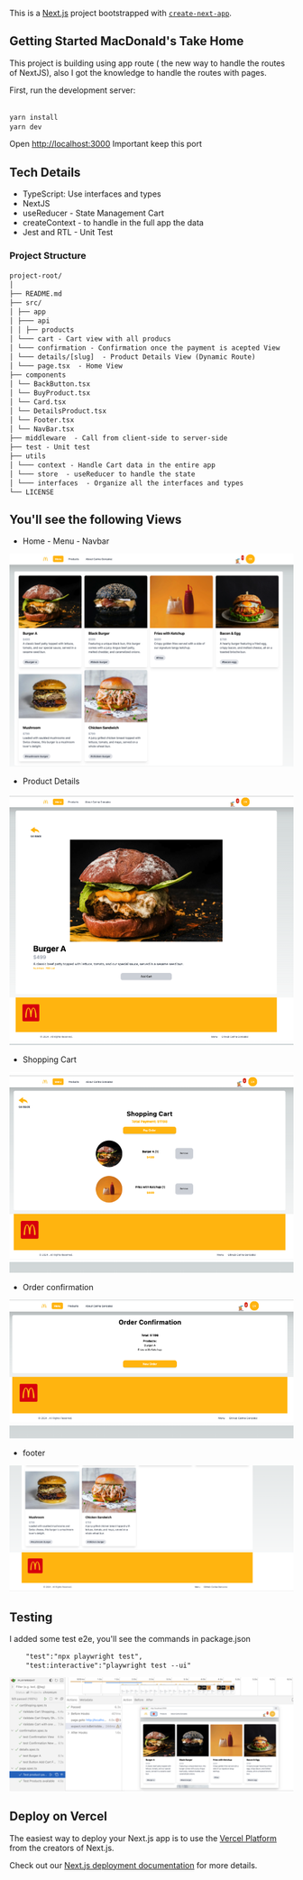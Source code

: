 This is a [Next.js](https://nextjs.org/) project bootstrapped with [`create-next-app`](https://github.com/vercel/next.js/tree/canary/packages/create-next-app).

## Getting Started MacDonald's Take Home

This project is building using app route ( the new way to handle the routes of NextJS), also I got the knowledge to handle the routes with pages.

First, run the development server:
```bash

yarn install
yarn dev

```

Open [http://localhost:3000](http://localhost:3000) Important keep this port 

## Tech Details
- TypeScript: Use interfaces and types
- NextJS
- useReducer - State Management Cart
- createContext - to handle in the full app the data
- Jest and RTL - Unit Test


### Project Structure

```
project-root/
│
├── README.md
├── src/
│ ├── app
│ ├─── api
│ │ ├── products
│ └─── cart - Cart view with all producs
│ └─── confirmation - Confirmation once the payment is acepted View
│ └─── details/[slug]  - Product Details View (Dynamic Route)
│ └─── page.tsx  - Home View
├── components
│ └── BackButton.tsx
│ └── BuyProduct.tsx 
│ └── Card.tsx
│ └── DetailsProduct.tsx
│ └── Footer.tsx
│ └── NavBar.tsx
├── middleware  - Call from client-side to server-side
├── test - Unit test
├── utils
│ └─── context - Handle Cart data in the entire app
│ └─── store  - useReducer to handle the state
│ └─── interfaces  - Organize all the interfaces and types
└── LICENSE
```


## You'll see the following Views

- Home - Menu - Navbar

![Alt text](https://github.com/ecarinagr5/project_mac_orders/blob/main/images/home.png)

-  Product Details 

![Alt text](https://github.com/ecarinagr5/project_mac_orders/blob/main/images/details.png)

-  Shopping Cart

![Alt text](https://github.com/ecarinagr5/project_mac_orders/blob/main/images/shopingcart.png)

- Order confirmation

![Alt text](https://github.com/ecarinagr5/project_mac_orders/blob/main/images/orderconfirmation.png)
- footer

![Alt text](https://github.com/ecarinagr5/project_mac_orders/blob/main/images/footer.png)


## Testing

I added some test e2e, you'll see the commands in package.json

```
    "test":"npx playwright test",
    "test:interactive":"playwright test --ui"

```


![Alt text](https://github.com/ecarinagr5/project_mac_orders/blob/main/images/playwrighttest.png)

## Deploy on Vercel

The easiest way to deploy your Next.js app is to use the [Vercel Platform](https://vercel.com/new?utm_medium=default-template&filter=next.js&utm_source=create-next-app&utm_campaign=create-next-app-readme) from the creators of Next.js.

Check out our [Next.js deployment documentation](https://nextjs.org/docs/deployment) for more details.
